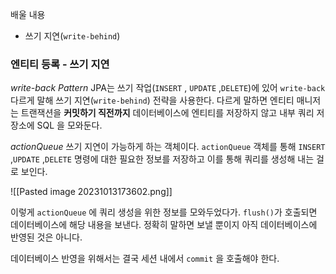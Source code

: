 
배울 내용
- 쓰기 지연(`write-behind`)

### 엔티티 등록 - 쓰기 지연

*write-back Pattern*
JPA는 쓰기 작업(`INSERT` , `UPDATE` ,`DELETE`)에 있어 `write-back` 다르게 말해 쓰기 지연(`write-behind`) 전략을 사용한다. 다르게 말하면 엔티티 매니저는 트랜잭션을 **커밋하기 직전까지** 데이터베이스에 엔티티를 저장하지 않고 내부 쿼리 저장소에 SQL 을 모와둔다. 

*actionQueue*
쓰기 지연이 가능하게 하는 객체이다. `actionQueue` 객체를 통해 `INSERT`  ,`UPDATE` ,`DELETE` 명령에 대한 필요한 정보를 저장하고 이를 통해 쿼리를 생성해 내는 걸로 보인다. 

![[Pasted image 20231013173602.png]]


이렇게 `actionQueue` 에 쿼리 생성을 위한 정보를 모와두었다가. `flush()`가 호출되면 데이터베이스에 해당 내용을 보낸다. 정확히 말하면 보낼 뿐이지 아직 데이터베이스에 반영된 것은 아니다. 

데이터베이스 반영을 위해서는 결국 세션 내에서 `commit` 을 호출해야 한다.







